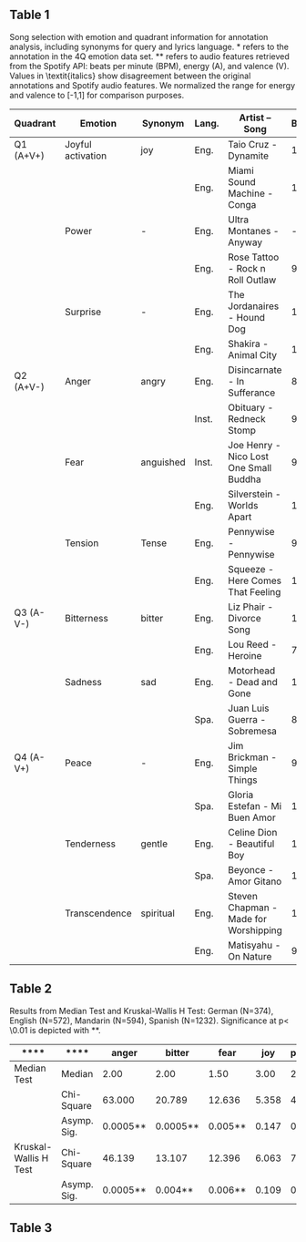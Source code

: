 ## Table 1
Song selection with emotion and quadrant information for annotation analysis, including synonyms for query and lyrics language. * refers to the annotation in the 4Q emotion data set. ** refers to audio features retrieved from the Spotify API: beats per minute (BPM), energy (A), and valence (V). Values in \textit{italics} show disagreement between the original annotations and Spotify audio features. We normalized the range for energy and valence to [-1,1] for comparison purposes.

| **Quadrant**  | **Emotion**       | **Synonym** | **Lang.** | **Artist – Song**                       | **BPM**** | **A  [-1, 1]**** | **V [-1, 1]**** |
|---------------|-------------------|-------------|-----------|-----------------------------------------|-----------|------------------|-----------------|
| Q1 \(A\+V\+\) | Joyful activation | joy         | Eng\.     | Taio Cruz \- Dynamite                   | 119\.98   | 0\.57            | 0\.63           |
|               |                   |             | Eng\.     | Miami Sound Machine \- Conga            | 122\.24   | 0\.31            | 0\.73           |
|               | Power             | \-          | Eng\.     | Ultra Montanes \- Anyway                | \-        | \-               | \-              |
|               |                   |             | Eng\.     | Rose Tattoo \- Rock n Roll Outlaw       | 93\.06    | 0\.54            | 0\.23           |
|               | Surprise          | \-          | Eng\.     | The Jordanaires \- Hound Dog            | 180\.67   | 0\.33            | 0\.04           |
|               |                   |             | Eng\.     | Shakira \- Animal City                  | 140\.03   | 0\.65            | 0\.78           |
| Q2 \(A\+V\-\) | Anger             | angry       | Eng\.     | Disincarnate \- In Sufferance           | 86\.79    | 0\.90            | \-0\.74         |
|               |                   |             | Inst\.    | Obituary \- Redneck Stomp               | 91\.06    | 0\.72            | \-0\.03         |
|               | Fear              | anguished   | Inst\.    | Joe Henry \- Nico Lost One Small Buddha | 98\.72    | \*0\.33\*        | \*0\.26\*       |
|               |                   |             | Eng\.     | Silverstein \- Worlds Apart             | 129\.91   | 0\.46            | \-0\.06         |
|               | Tension           | Tense       | Eng\.     | Pennywise \- Pennywise                  | 94\.28    | 0\.97            | 0\.31           |
|               |                   |             | Eng\.     | Squeeze \- Here Comes That Feeling      | 134\.03   | 0\.46            | \-0\.42         |
| Q3 \(A\-V\-\) | Bitterness        | bitter      | Eng\.     | Liz Phair \- Divorce Song               | 120\.37   | \*0\.69\*        | 0\.42\*         |
|               |                   |             | Eng\.     | Lou Reed \- Heroine                     | 76\.56    | \-0\.53          | \-0\.65         |
|               | Sadness           | sad         | Eng\.     | Motorhead \- Dead and Gone              | 102\.64   | 0\.43\*          | 0\.22\*         |
|               |                   |             | Spa\.     | Juan Luis Guerra \- Sobremesa           | 82\.36    | \-0\.46          | \-0\.70         |
| Q4 \(A\-V\+\) | Peace             | \-          | Eng\.     | Jim Brickman \- Simple Things           | 91\.99    | 0\.26\*          | 0\.29\*         |
|               |                   |             | Spa\.     | Gloria Estefan \- Mi Buen Amor          | 119\.94   | \-0\.22          | 0\.19           |
|               | Tenderness        | gentle      | Eng\.     | Celine Dion \- Beautiful Boy            | 111\.05   | \-0\.10          | 0\.21           |
|               |                   |             | Spa\.     | Beyonce \- Amor Gitano                  | 167\.88   | \*0\.49\*        | \*0\.19\*       |
|               | Transcendence     | spiritual   | Eng\.     | Steven Chapman \- Made for Worshipping  | 102\.89   | \*0\.55\*        | \*\-0\.56\*     |
|               |                   |             | Eng\.     | Matisyahu \- On Nature                  | 97\.01    | \*0\.64\*        | \*0\.30\*       |

## Table 2
Results from Median Test and Kruskal-Wallis H Test: German (N=374), English (N=572), Mandarin (N=594), Spanish (N=1232). Significance at p\< \0\.01 is depicted with \*\*.

| ****                   | ****          | **anger**   | **bitter**  | **fear**   | **joy** | **peace** | **power**   | **sad**    | **surprise** | **tender**  | **tension** | **transc.** |
|------------------------|---------------|-------------|-------------|------------|---------|-----------|-------------|------------|--------------|-------------|-------------|-------------|
| Median Test            | Median        | 2\.00       | 2\.00       | 1\.50      | 3\.00   | 2\.00     | 3\.00       | 2\.00      | 2\.00        | 2\.00       | 2\.00       | 2\.00       |
|                        | Chi\-Square   | 63\.000     | 20\.789     | 12\.636    | 5\.358  | 4\.010    | 100\.654    | 13\.474    | 13\.302      | 16\.071     | 45\.725     | 11\.531     |
|                        | Asymp\. Sig\. | 0\.0005\*\* | 0\.0005\*\* | 0\.005\*\* | 0\.147  | 0\.260    | 0\.0005\*\* | 0\.004\*\* | 0\.004\*\*   | 0\.001\*\*  | 0\.0005\*\* | 0\.009\*\*  |
| Kruskal\-Wallis H Test | Chi\-Square   | 46\.139     | 13\.107     | 12\.396    | 6\.063  | 7\.084    | 152\.318    | 12\.193    | 10\.414      | 21\.627     | 31\.703     | 20\.922     |
|                        | Asymp\. Sig\. | 0\.0005\*\* | 0\.004\*\*  | 0\.006\*\* | 0\.109  | 0\.069    | 0\.0005\*\* | 0\.007\*\* | 0\.015\*\*   | 0\.0005\*\* | 0\.0005\*\* | 0\.0005\*\* |

## Table 3





